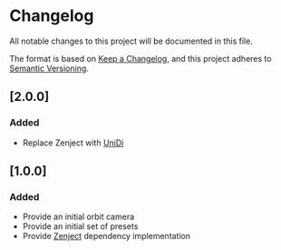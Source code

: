 # Changelog

All notable changes to this project will be documented in this file.

The format is based on [Keep a Changelog][keep_a_changelog], and this project adheres
to [Semantic Versioning][semver].

[keep_a_changelog]: https://keepachangelog.com/en/1.0.0/
[semver]: https://semver.org/spec/v2.0.0.html

## [2.0.0]

### Added

* Replace Zenject with [UniDi][unidi]

[unidi]: https://github.com/UniDi/UniDi

## [1.0.0]

### Added

* Provide an initial orbit camera
* Provide an initial set of presets
* Provide [Zenject][zenject] dependency implementation

[zenject]: https://github.com/modesttree/Zenject
